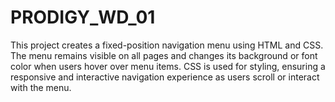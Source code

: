 # PRODIGY_WD_01
This project creates a fixed-position navigation menu using HTML and CSS. The menu remains visible on all pages and changes its background or font color when users hover over menu items. CSS is used for styling, ensuring a responsive and interactive navigation experience as users scroll or interact with the menu.
